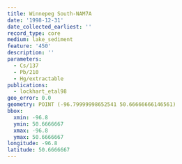 ```yaml
---
title: Winnepeg South-NAM7A
date: '1998-12-31'
date_collected_earliest: ''
record_type: core
medium: lake_sediment
feature: '450'
description: ''
parameters:
  - Cs/137
  - Pb/210
  - Hg/extractable
publications:
  - lockhart_etal98
geo_error: 0.0
geometry: POINT (-96.79999998652541 50.66666666146561)
bbox:
  xmin: -96.8
  ymin: 50.6666667
  xmax: -96.8
  ymax: 50.6666667
longitude: -96.8
latitude: 50.6666667
---
```

